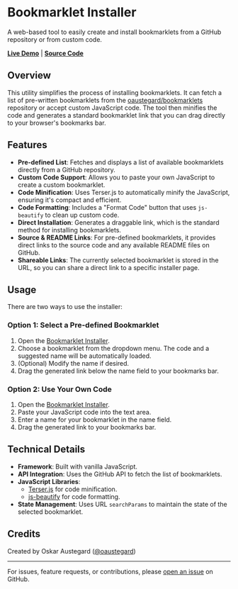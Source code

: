 # Bookmarklet Installer

A web-based tool to easily create and install bookmarklets from a GitHub repository or from custom code.

**[Live Demo](https://austegard.com/web-utilities/bookmarklet-installer.html)** | **[Source Code](https://github.com/oaustegard/oaustegard.github.io/blob/main/web-utilities/bookmarklet-installer.html)**

## Overview

This utility simplifies the process of installing bookmarklets. It can fetch a list of pre-written bookmarklets from the [oaustegard/bookmarklets](https://github.com/oaustegard/bookmarklets) repository or accept custom JavaScript code. The tool then minifies the code and generates a standard bookmarklet link that you can drag directly to your browser's bookmarks bar.

## Features

-   **Pre-defined List**: Fetches and displays a list of available bookmarklets directly from a GitHub repository.
-   **Custom Code Support**: Allows you to paste your own JavaScript to create a custom bookmarklet.
-   **Code Minification**: Uses Terser.js to automatically minify the JavaScript, ensuring it's compact and efficient.
-   **Code Formatting**: Includes a "Format Code" button that uses `js-beautify` to clean up custom code.
-   **Direct Installation**: Generates a draggable link, which is the standard method for installing bookmarklets.
-   **Source & README Links**: For pre-defined bookmarklets, it provides direct links to the source code and any available README files on GitHub.
-   **Shareable Links**: The currently selected bookmarklet is stored in the URL, so you can share a direct link to a specific installer page.

## Usage

There are two ways to use the installer:

### Option 1: Select a Pre-defined Bookmarklet

1.  Open the [Bookmarklet Installer](https://austegard.com/web-utilities/bookmarklet-installer.html).
2.  Choose a bookmarklet from the dropdown menu. The code and a suggested name will be automatically loaded.
3.  (Optional) Modify the name if desired.
4.  Drag the generated link below the name field to your bookmarks bar.

### Option 2: Use Your Own Code

1.  Open the [Bookmarklet Installer](https://austegard.com/web-utilities/bookmarklet-installer.html).
2.  Paste your JavaScript code into the text area.
3.  Enter a name for your bookmarklet in the name field.
4.  Drag the generated link to your bookmarks bar.

## Technical Details

-   **Framework**: Built with vanilla JavaScript.
-   **API Integration**: Uses the GitHub API to fetch the list of bookmarklets.
-   **JavaScript Libraries**:
    -   [Terser.js](https://terser.org/) for code minification.
    -   [js-beautify](https://beautifier.io/) for code formatting.
-   **State Management**: Uses URL `searchParams` to maintain the state of the selected bookmarklet.

## Credits

Created by Oskar Austegard ([@oaustegard](https://github.com/oaustegard))

---

For issues, feature requests, or contributions, please [open an issue](https://github.com/oaustegard/oaustegard.github.io/issues) on GitHub.